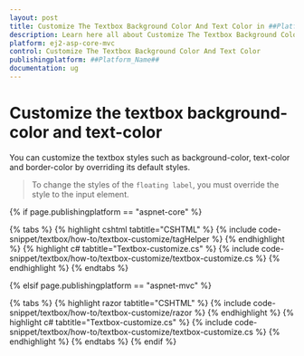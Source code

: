 ```yaml
---
layout: post
title: Customize The Textbox Background Color And Text Color in ##Platform_Name## Textbox Component
description: Learn here all about Customize The Textbox Background Color And Text Color in Syncfusion ##Platform_Name## Textbox component of syncfusion and more.
platform: ej2-asp-core-mvc
control: Customize The Textbox Background Color And Text Color
publishingplatform: ##Platform_Name##
documentation: ug
---
```



# Customize the textbox background-color and text-color

You can customize the textbox styles such as background-color, text-color and border-color by overriding its default styles.

> To change the styles of the `floating label`, you must override the style to the input element.

{% if page.publishingplatform == "aspnet-core" %}

{% tabs %}
{% highlight cshtml tabtitle="CSHTML" %}
{% include code-snippet/textbox/how-to/textbox-customize/tagHelper %}
{% endhighlight %}
{% highlight c# tabtitle="Textbox-customize.cs" %}
{% include code-snippet/textbox/how-to/textbox-customize/textbox-customize.cs %}
{% endhighlight %}
{% endtabs %}

{% elsif page.publishingplatform == "aspnet-mvc" %}

{% tabs %}
{% highlight razor tabtitle="CSHTML" %}
{% include code-snippet/textbox/how-to/textbox-customize/razor %}
{% endhighlight %}
{% highlight c# tabtitle="Textbox-customize.cs" %}
{% include code-snippet/textbox/how-to/textbox-customize/textbox-customize.cs %}
{% endhighlight %}
{% endtabs %}
{% endif %}

